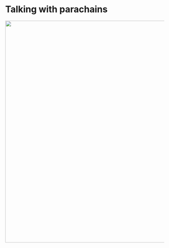 # Talking with parachains

<div>
  <img border="rounded" src="/messaging-kinds.svg" width="700">
</div>

